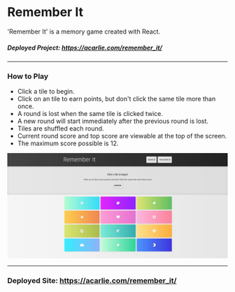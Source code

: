 # Remember It

'Remember It' is a memory game created with React.

##### Deployed Project: https://acarlie.com/remember_it/

---
### How to Play
* Click a tile to begin.
* Click on an tile to earn points, but don't click the same tile more than once.
* A round is lost when the same tile is clicked twice.
* A new round will start immediately after the previous round is lost.
* Tiles are shuffled each round.
* Current round score and top score are viewable at the top of the screen.
* The maximum score possible is 12.

![Screenshot of Deployed Site](remember-it.JPG)

---
### Deployed Site: https://acarlie.com/remember_it/




